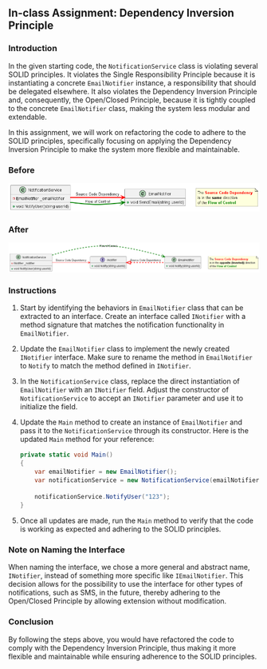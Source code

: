 ## In-class Assignment: Dependency Inversion Principle

### Introduction
In the given starting code, the `NotificationService` class is violating several SOLID principles. It violates the Single Responsibility Principle because it is instantiating a concrete `EmailNotifier` instance, a responsibility that should be delegated elsewhere. It also violates the Dependency Inversion Principle and, consequently, the Open/Closed Principle, because it is tightly coupled to the concrete `EmailNotifier` class, making the system less modular and extendable.

In this assignment, we will work on refactoring the code to adhere to the SOLID principles, specifically focusing on applying the Dependency Inversion Principle to make the system more flexible and maintainable.

### Before
![before](before.png)

### After
![after](after.png)

### Instructions

1. Start by identifying the behaviors in `EmailNotifier` class that can be extracted to an interface. Create an interface called `INotifier` with a method signature that matches the notification functionality in `EmailNotifier`.

2. Update the `EmailNotifier` class to implement the newly created `INotifier` interface. Make sure to rename the method in `EmailNotifier` to `Notify` to match the method defined in `INotifier`.

3. In the `NotificationService` class, replace the direct instantiation of `EmailNotifier` with an `INotifier` field. Adjust the constructor of `NotificationService` to accept an `INotifier` parameter and use it to initialize the field.

4. Update the `Main` method to create an instance of `EmailNotifier` and pass it to the `NotificationService` through its constructor. Here is the updated `Main` method for your reference:

    ```csharp
    private static void Main()
    {
        var emailNotifier = new EmailNotifier();
        var notificationService = new NotificationService(emailNotifier);

        notificationService.NotifyUser("123");
    }
    ```

5. Once all updates are made, run the `Main` method to verify that the code is working as expected and adhering to the SOLID principles.

### Note on Naming the Interface
When naming the interface, we chose a more general and abstract name, `INotifier`, instead of something more specific like `IEmailNotifier`. This decision allows for the possibility to use the interface for other types of notifications, such as SMS, in the future, thereby adhering to the Open/Closed Principle by allowing extension without modification.

### Conclusion

By following the steps above, you would have refactored the code to comply with the Dependency Inversion Principle, thus making it more flexible and maintainable while ensuring adherence to the SOLID principles.